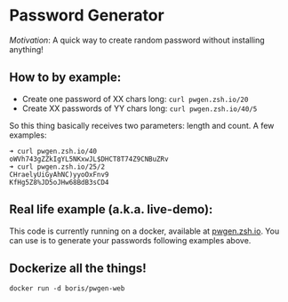 # Password Generator

*Motivation*: A quick way to create random password without installing anything!

## How to by example:
- Create one password of XX chars long: `curl pwgen.zsh.io/20`
- Create XX passwords of YY chars long: `curl pwgen.zsh.io/40/5`

So this thing basically receives two parameters: length and count. A few
examples:

```
➜ curl pwgen.zsh.io/40                  
oWVh743gZZkIgYL5NKxwJL$DHCT8T74Z9CNBuZRv
➜ curl pwgen.zsh.io/25/2                
CHraelyUiGyAhNC)yyoOxFnv9               
KfHg5Z8%JD5oJHw68BdB3sCD4   
```

## Real life example (a.k.a. live-demo):

This code is currently running on a docker, available at
[pwgen.zsh.io](http://pwgen.zsh.io). You can use is to generate your passwords
following examples above.

## Dockerize all the things!
`docker run -d boris/pwgen-web` 
